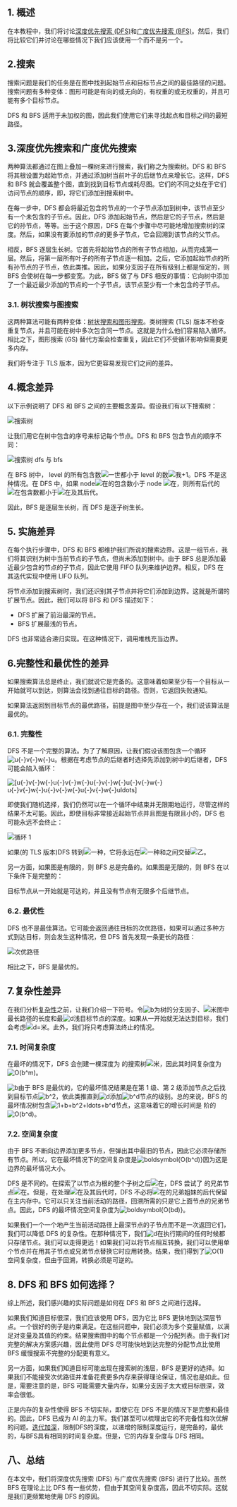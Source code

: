 ## 1. 概述

在本教程中，我们将讨论[深度优先搜索 (DFS)](https://www.baeldung.com/cs/depth-first-search-intro)和[广度优先搜索 (BFS)](https://www.baeldung.com/java-breadth-first-search)。然后，我们将比较它们并讨论在哪些情况下我们应该使用一个而不是另一个。

## 2.搜索

搜索问题是我们的任务是在图中找到起始节点和目标节点之间的最佳路径的问题。搜索问题有多种变体：图形可能是有向的或无向的，有权重的或无权重的，并且可能有多个目标节点。

DFS 和 BFS 适用于未加权的图，因此我们使用它们来寻找起点和目标之间的最短路径。

## 3.深度优先搜索和广度优先搜索

两种算法都通过在图上叠加一棵树来进行搜索，我们称之为搜索树。DFS 和 BFS 将其根设置为起始节点，并通过添加树当前叶子的后继节点来增长它。这样，DFS 和 BFS 就会覆盖整个图，直到找到目标节点或耗尽图。它们的不同之处在于它们访问节点的顺序，即，将它们添加到搜索树中。

在每一步中，DFS 都会将最近包含的节点的一个子节点添加到树中，该节点至少有一个未包含的子节点。因此，DFS 添加起始节点，然后是它的子节点，然后是它的孙节点，等等。出于这个原因，DFS 在每个步骤中尽可能地增加搜索树的深度。然后，如果没有要添加的节点的更多子节点，它会回溯到该节点的父节点。

相反，BFS 逐层生长树。它首先将起始节点的所有子节点相加，从而完成第一层。然后，将第一层所有叶子的所有子节点逐一相加。之后，它添加起始节点的所有孙节点的子节点，依此类推。因此，如果分支因子在所有级别上都是恒定的，则 BFS 会使树在每一步都变宽。为此，BFS 做了与 DFS 相反的事情：它向树中添加了一个最近最少添加的节点的一个子节点，该节点至少有一个未包含的子节点。

### 3.1. 树状搜索与图搜索

这两种算法可能有两种变体：[树状搜索和图形搜索](https://www.baeldung.com/cs/graph-search-vs-tree-like-search)。类树搜索 (TLS) 版本不检查重复节点，并且可能在树中多次包含同一节点。这就是为什么他们容易陷入循环。相比之下，图形搜索 (GS) 替代方案会检查重复，因此它们不受循环影响但需要更多内存。

我们将专注于 TLS 版本，因为它更容易发现它们之间的差异。

## 4.概念差异

以下示例说明了 DFS 和 BFS 之间的主要概念差异。假设我们有以下搜索树：

![搜索树](https://www.baeldung.com/wp-content/uploads/sites/4/2021/10/search_tree.jpg)

让我们用它在树中包含的序号来标记每个节点。DFS 和 BFS 包含节点的顺序不同：

![搜索树 dfs 与 bfs](https://www.baeldung.com/wp-content/uploads/sites/4/2021/10/search_tree-dfs-vs-bfs-1.jpg)

在 BFS 树中， level 的所有包含数![一世](https://www.baeldung.com/wp-content/ql-cache/quicklatex.com-31318c5dcb226c69e0818e5f7d2422b5_l3.svg)都小于 level 的数![我+1](https://www.baeldung.com/wp-content/ql-cache/quicklatex.com-a258e12925a4dc6cf06bc5ebeecab610_l3.svg)。DFS 不是这种情况。在 DFS 中，如果 node![在](https://www.baeldung.com/wp-content/ql-cache/quicklatex.com-e817933126862db10ae510d35359568e_l3.svg)的包含数小于 node ![在](https://www.baeldung.com/wp-content/ql-cache/quicklatex.com-796872219106704832bd95ce08640b7b_l3.svg)，则所有后代的![在](https://www.baeldung.com/wp-content/ql-cache/quicklatex.com-e817933126862db10ae510d35359568e_l3.svg)包含数都小于![在](https://www.baeldung.com/wp-content/ql-cache/quicklatex.com-796872219106704832bd95ce08640b7b_l3.svg)及其后代。

因此，BFS 是逐层生长树，而 DFS 是逐子树生长。

## 5. 实施差异

在每个执行步骤中，DFS 和 BFS 都维护我们所说的搜索边界。这是一组节点，我们将其识别为树中当前节点的子节点，但尚未添加到树中。由于 BFS 总是添加最近最少包含的节点的子节点，因此它使用 FIFO 队列来维护边界。相反，DFS 在其迭代实现中使用 LIFO 队列。

将节点添加到搜索树时，我们还识别其子节点并将它们添加到边界。这就是所谓的扩展节点。因此，我们可以将 BFS 和 DFS 描述如下：

-   DFS 扩展了前沿最深的节点。
-   BFS 扩展最浅的节点。

DFS 也非常适合递归实现。在这种情况下，调用堆栈充当边界。

## 6.完整性和最优性的差异

如果搜索算法总是终止，我们就说它是完备的。这意味着如果至少有一个目标从一开始就可以到达，则算法会找到通往目标的路径。否则，它返回失败通知。

如果算法返回到目标节点的最优路径，前提是图中至少存在一个，我们说该算法是最优的。

### 6.1. 完整性

DFS 不是一个完整的算法。为了了解原因，让我们假设该图包含一个循环![u{-}v{-}w{-}u](https://www.baeldung.com/wp-content/ql-cache/quicklatex.com-7ff93d20dda8187c07aa301d0e921717_l3.svg)。根据在考虑节点的后继者时选择先添加到树中的后继者，DFS 可能会陷入循环：

 ![[u{-}v{-}w{-}u{-}v{-}w{-}u{-}v{-}w{-}u{-}v{-}w{-} u{-}v{-}w{-}u{-}v{-}w{-}u{-}v{-}w{-}uldots]](https://www.baeldung.com/wp-content/ql-cache/quicklatex.com-562aeb1c24bf50c83ad70b9bc5057137_l3.svg)

即使我们随机选择，我们仍然可以在一个循环中结束并无限期地运行，尽管这样的结果不太可能。因此，即使目标非常接近起始节点并且图是有限且小的，DFS 也可能永远不会终止：

![循环 1](https://www.baeldung.com/wp-content/uploads/sites/4/2021/10/loop-1.jpg)

如果(的 TLS 版本)DFS 转到![一种](https://www.baeldung.com/wp-content/ql-cache/quicklatex.com-816b613a4f79d4bf9cb51396a9654120_l3.svg)，它将永远在![一种](https://www.baeldung.com/wp-content/ql-cache/quicklatex.com-816b613a4f79d4bf9cb51396a9654120_l3.svg)和之间交替![乙](https://www.baeldung.com/wp-content/ql-cache/quicklatex.com-c74288aabc0e2ca280d25d92bf1a1ec2_l3.svg)。

另一方面，如果图是有限的，则 BFS 总是完备的。如果图是无限的，则 BFS 在以下条件下是完整的：

目标节点从一开始就是可达的，并且没有节点有无限多个后继节点。

### 6.2. 最优性

DFS 也不是最佳算法。它可能会返回通往目标的次优路径，如果可以通过多种方式到达目标，则会发生这种情况，但 DFS 首先发现一条更长的路径：

![次优路径](https://www.baeldung.com/wp-content/uploads/sites/4/2021/10/suboptimal_path.jpg)

相比之下，BFS 是最优的。

## 7.复杂性差异

在我们分析[复杂性](https://www.baeldung.com/cs/time-vs-space-complexity)之前，让我们介绍一下符号。令![b](https://www.baeldung.com/wp-content/ql-cache/quicklatex.com-ad69adf868bc701e561aa555db995f1f_l3.svg)为树的分支因子、![米](https://www.baeldung.com/wp-content/ql-cache/quicklatex.com-fdc40b8ad1cdad0aab9d632215459d28_l3.svg)图中最长路径的长度和最![d](https://www.baeldung.com/wp-content/ql-cache/quicklatex.com-b7950117119e0530b9b4632250a915c5_l3.svg)浅目标节点的深度。如果从一开始就无法达到目标，我们会考虑![d=米](https://www.baeldung.com/wp-content/ql-cache/quicklatex.com-d2ec5133ca6edf36e042bee5c53f3a6e_l3.svg)。此外，我们将只考虑算法终止的情况。

### 7.1. 时间复杂度

在最坏的情况下，DFS 会创建一棵深度为 的搜索树![米](https://www.baeldung.com/wp-content/ql-cache/quicklatex.com-fdc40b8ad1cdad0aab9d632215459d28_l3.svg)，因此其时间复杂度为![O(b^m)](https://www.baeldung.com/wp-content/ql-cache/quicklatex.com-cb006478124f674b0fed3b267d094e75_l3.svg)。

![b](https://www.baeldung.com/wp-content/ql-cache/quicklatex.com-ad69adf868bc701e561aa555db995f1f_l3.svg)由于 BFS 是最优的，它的最坏情况结果是在第 1 级、第 2 级添加节点之后找到目标节点![b^2](https://www.baeldung.com/wp-content/ql-cache/quicklatex.com-00fc5dc3f387a90615de448c82097b1d_l3.svg)，依此类推直到![d](https://www.baeldung.com/wp-content/ql-cache/quicklatex.com-b7950117119e0530b9b4632250a915c5_l3.svg)添加![b^d](https://www.baeldung.com/wp-content/ql-cache/quicklatex.com-74b5bee42dd3528ec0275994490a402c_l3.svg)节点的级别。总的来说，BFS 的最坏情况树包含![1+b+b^2+ldots+b^d](https://www.baeldung.com/wp-content/ql-cache/quicklatex.com-4b8a0e40d5728d6034a8d12414513c1d_l3.svg)节点，这意味着它的增长时间是 阶的![O(b^d)](https://www.baeldung.com/wp-content/ql-cache/quicklatex.com-9acdc5694052aa76ff12bc3f419dc83c_l3.svg)。

### 7.2. 空间复杂度

由于 BFS 不断向边界添加更多节点，但弹出其中最旧的节点，因此它必须存储所有节点。所以，它在最坏情况下的空间复杂度是![boldsymbol{O(b^d)}](https://www.baeldung.com/wp-content/ql-cache/quicklatex.com-83b94ba4c2a26f0d0d2b69c4374c41fc_l3.svg)因为这是边界的最坏情况大小。

DFS 是不同的。在探索了以节点为根的整个子树之后![在](https://www.baeldung.com/wp-content/ql-cache/quicklatex.com-e817933126862db10ae510d35359568e_l3.svg)，DFS 尝试了 的兄弟节点![在](https://www.baeldung.com/wp-content/ql-cache/quicklatex.com-e817933126862db10ae510d35359568e_l3.svg)。但是，在处理![在](https://www.baeldung.com/wp-content/ql-cache/quicklatex.com-e817933126862db10ae510d35359568e_l3.svg)及其后代时，DFS 不必将![在](https://www.baeldung.com/wp-content/ql-cache/quicklatex.com-e817933126862db10ae510d35359568e_l3.svg)的兄弟姐妹的后代保留在主内存中。它可以只关注当前活动的路径，回溯所需的只是它上面节点的兄弟节点。因此，DFS 的最坏情况空间复杂度为![boldsymbol{O(bd)}](https://www.baeldung.com/wp-content/ql-cache/quicklatex.com-4f46a07973bb12b0c0a106d96e8571f6_l3.svg)。

如果我们一个一个地产生当前活动路径上最深节点的子节点而不是一次返回它们，我们可以降低 DFS 的复杂性。在那种情况下，我们![d](https://www.baeldung.com/wp-content/ql-cache/quicklatex.com-b7950117119e0530b9b4632250a915c5_l3.svg)在执行期间的任何时候都只存储节点。我们可以走得更远！如果我们可以将节点相互转换，我们可以使用单个节点并在用其子节点或兄弟节点替换它时应用转换。结果，我们得到了![O(1)](https://www.baeldung.com/wp-content/ql-cache/quicklatex.com-66c97a4dfb9f2e2983629033366d7018_l3.svg)空间复杂度，但由于回溯，转换必须是可逆的。

## 8. DFS 和 BFS 如何选择？

综上所述，我们感兴趣的实际问题是如何在 DFS 和 BFS 之间进行选择。

如果我们知道目标很深，我们应该使用 DFS，因为它比 BFS 更快地到达深层节点。一个很好的例子是约束满足。在这些问题中，我们必须为多个变量赋值，以满足对变量及其值的约束。结果搜索图中的每个节点都是一个分配列表。由于我们对完整的解决方案感兴趣，因此使用 DFS 尽可能快地到达完整的分配节点比使用 BFS 缓慢搜索不完整的分配更有意义。

另一方面，如果我们知道目标可能出现在搜索树的浅层，BFS 是更好的选择。如果我们不能接受次优路径并准备花费更多内存来获得理论保证，情况也是如此。但是，需要注意的是，BFS 可能需要大量内存，如果分支因子太大或目标很深，效率会很低。

正是内存的复杂性使得 BFS 不切实际，即使它在 DFS 不是的情况下是完整和最佳的。因此，DFS 已成为 AI 的主力军。我们甚至可以梳理出它的不完备性和次优解的问题。[迭代加深](https://www.baeldung.com/cs/iterative-deepening-vs-depth-first-search)，限制DFS的深度，以递增的限制深度运行，是完备的，最优的，与BFS具有相同的时间复杂度。但是，它的内存复杂度与 DFS 相同。

## 八、总结

在本文中，我们将深度优先搜索 (DFS) 与广度优先搜索 (BFS) 进行了比较。虽然 BFS 在理论上比 DFS 有一些优势，但由于其空间复杂度高，因此不切实际。这就是我们更频繁地使用 DFS 的原因。